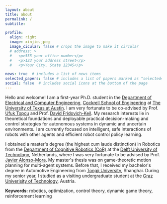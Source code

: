 ```yaml
---
layout: about
title: about
permalink: /
subtitle:

profile:
  align: right
  image: xinjie.jpeg
  image_cicular: false # crops the image to make it circular
  # address: >
  #   <p>555 your office number</p>
  #   <p>123 your address street</p>
  #   <p>Your City, State 12345</p>

news: true  # includes a list of news items
selected_papers: false # includes a list of papers marked as "selected={true}"
social: false  # includes social icons at the bottom of the page
---
```


<!-- Write your biography here. Tell the world about yourself. Link to your favorite [subreddit](http://reddit.com). You can put a picture in, too. The code is already in, just name your picture `prof_pic.jpg` and put it in the `img/` folder.

Put your address / P.O. box / other info right below your picture. You can also disable any these elements by editing `profile` property of the YAML header of your `_pages/about.md`. Edit `_bibliography/papers.bib` and Jekyll will render your [publications page](/al-folio/publications/) automatically.

Link to your social media connections, too. This theme is set up to use [Font Awesome icons](http://fortawesome.github.io/Font-Awesome/) and [Academicons](https://jpswalsh.github.io/academicons/), like the ones below. Add your Facebook, Twitter, LinkedIn, Google Scholar, or just disable all of them. -->

<!-- Hello and welcome! I am a Master's student at the Department of [Cognitive Robotics (CoR)](https://www.tudelft.nl/3me/over/afdelingen/cognitive-robotics-cor) at the Delft University of Technology, working with [Prof. Javier Alonso-Mora](https://www.autonomousrobots.nl/). I am interested in developing robust algorithms for control, planning, and decision-making of autonomous systems in dynamic and uncertain environments. In particular, I am motivated by enabling robots to interact safely and efficiently with one another and with humans. 


Before that, I received my bachelor's degree with honor in Automotive Engineering from [Tongji University](https://en.tongji.edu.cn/index.htm), Shanghai. During my senior year, I studied as a visiting undergraduate student at [Graz Univerisity of Technology](https://www.tugraz.at/en/home/), Austria. My [bachelor's thesis](/projects/bachelor_thesis/) was on interactive imitation learning of robot tasks, supervised by Prof. Youling Yu at the [College of Electronic and Information Engineering](https://see-en.tongji.edu.cn/). There, my work was rated as *Outstanding Bachelor Thesis* at Tongji University.

**I am working on my master's thesis and finished the first project from June to October 2022 (topics: game-theoretic planning, objective inference, model-based RL), which is available on the 'projects' page.** -->


Hello and welcome! I am a first-year Ph.D. student in the [Department of Electrical and Computer Engineering](https://www.ece.utexas.edu/), [Cockrell School of Engineering](https://cockrell.utexas.edu/) at [The University of Texas at Austin](https://www.utexas.edu/). I am very fortunate to be co-advised by Prof. [Ufuk Topcu](https://www.ae.utexas.edu/people/faculty/faculty-directory/topcu) and Prof. [David Fridovich-Keil](https://dfridovi.github.io/). My research interests lie in theoretical foundations and deployable practical decision-making and control strategies for autonomous systems in dynamic and uncertain environments. I am currently focused on intelligent, safe interactions of robots with other agents and efficient robot control policy learning. 

I obtained a master's degree (the highest cum laude distinction) in Robotics from the [Department of Cognitive Robotics (CoR)](https://www.tudelft.nl/3me/over/afdelingen/cognitive-robotics-cor) at the [Delft University of Technology](https://www.tudelft.nl/en/), Netherlands, where I was very fortunate to be advised by Prof. [Javier Alonso-Mora](https://www.autonomousrobots.nl/). My master's thesis was on game-theoretic motion planning for multi-agent systems. Before that, I received my bachelor's degree in Automotive Engineering from [Tongji University](https://en.tongji.edu.cn/p/#/), Shanghai. During my senior year, I studied as a visiting undergraduate student at the [Graz Univerisity of Technology](https://www.tugraz.at/en/home/), Austria. 

**Keywords:** robotics, optimization, control theory, dynamic game theory, reinforcement learning

<br>
